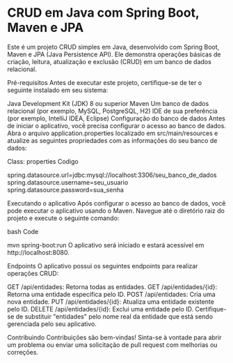 # CRUD em Java com Spring Boot, Maven e JPA
Este é um projeto CRUD simples em Java, desenvolvido com Spring Boot, Maven e JPA (Java Persistence API). Ele demonstra operações básicas de criação, leitura, atualização e exclusão (CRUD) em um banco de dados relacional.

Pré-requisitos
Antes de executar este projeto, certifique-se de ter o seguinte instalado em seu sistema:

Java Development Kit (JDK) 8 ou superior
Maven
Um banco de dados relacional (por exemplo, MySQL, PostgreSQL, H2)
IDE de sua preferência (por exemplo, IntelliJ IDEA, Eclipse)
Configuração do banco de dados
Antes de iniciar o aplicativo, você precisa configurar o acesso ao banco de dados. Abra o arquivo application.properties localizado em src/main/resources e atualize as seguintes propriedades com as informações do seu banco de dados:

Class: properties
Codigo

spring.datasource.url=jdbc:mysql://localhost:3306/seu_banco_de_dados
spring.datasource.username=seu_usuario
spring.datasource.password=sua_senha

Executando o aplicativo
Após configurar o acesso ao banco de dados, você pode executar o aplicativo usando o Maven. Navegue até o diretório raiz do projeto e execute o seguinte comando:

bash
Code

mvn spring-boot:run
O aplicativo será iniciado e estará acessível em http://localhost:8080.

Endpoints
O aplicativo possui os seguintes endpoints para realizar operações CRUD:

GET /api/entidades: Retorna todas as entidades.
GET /api/entidades/{id}: Retorna uma entidade específica pelo ID.
POST /api/entidades: Cria uma nova entidade.
PUT /api/entidades/{id}: Atualiza uma entidade existente pelo ID.
DELETE /api/entidades/{id}: Exclui uma entidade pelo ID.
Certifique-se de substituir "entidades" pelo nome real da entidade que está sendo gerenciada pelo seu aplicativo.

Contribuindo
Contribuições são bem-vindas! Sinta-se à vontade para abrir um problema ou enviar uma solicitação de pull request com melhorias ou correções.
